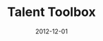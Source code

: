---
title: Talent Toolbox
type: responsive
typedesc: Responsive web app
client: Purple Cubed
description: I helped the workplace culture experts at Purple Cubed to design the user experience of their award-winning talent management and employee communications platform.
date: 2012-12-01
casestudy: false
---